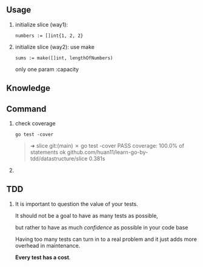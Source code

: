 ## Usage

1. initialize slice (way1): 

   ```
   numbers := []int{1, 2, 2}
   ```

2. initialize slice (way2): use make

   ```
   sums := make([]int, lengthOfNumbers)
   ```

   only one param :capacity

## Knowledge



## Command

1. check coverage 

   ```
   go test -cover
   ```

   > ➜  slice git:(main) ✗ go test -cover
   > PASS
   > coverage: 100.0% of statements
   > ok      github.com/huan11/learn-go-by-tdd/datastructure/slice   0.381s

2. 

## TDD

1. It is important to question the value of your tests.

   It should not be a goal to have as many tests as possible, 

   but rather to have as much *confidence* as possible in your code base

   Having too many tests can turn in to a real problem and it just adds more overhead in maintenance. 

   **Every test has a cost**.